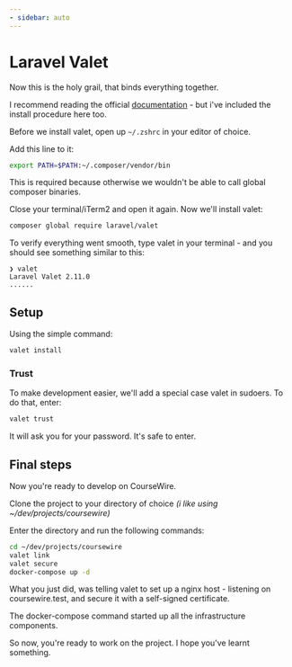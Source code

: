 ```yaml
---
- sidebar: auto
---
```


# Laravel Valet

Now this is the holy grail, that binds everything together.

I recommend reading the official [documentation](https://laravel.com/docs/8.x/valet) - but i've included the install procedure here too.

Before we install valet, open up `~/.zshrc` in your editor of choice.

Add this line to it:

```bash
export PATH=$PATH:~/.composer/vendor/bin
```

This is required because otherwise we wouldn't be able to call global composer binaries.

Close your terminal/iTerm2 and open it again. Now we'll install valet:

```bash
composer global require laravel/valet
```

To verify everything went smooth, type valet in your terminal - and you should see something similar to this:

```
❯ valet
Laravel Valet 2.11.0
......
```

## Setup

Using the simple command:

```bash
valet install
```

### Trust

To make development easier, we'll add a special case valet in sudoers. To do that, enter:

```bash
valet trust
```

It will ask you for your password. It's safe to enter.

## Final steps

Now you're ready to develop on CourseWire.

Clone the project to your directory of choice _(i like using ~/dev/projects/coursewire)_

Enter the directory and run the following commands:

```bash
cd ~/dev/projects/coursewire
valet link
valet secure
docker-compose up -d
```

What you just did, was telling valet to set up a nginx host - listening on coursewire.test, and secure it with a self-signed certificate.

The docker-compose command started up all the infrastructure components.

So now, you're ready to work on the project. I hope you've learnt something.
